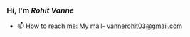 ### Hi, I'm ***Rohit Vanne***
- 📫 How to reach me: My mail- vannerohit03@gmail.com
<!--
**RohitVanne/RohitVanne** is a ✨ _special_ ✨ repository because its `README.md` (this file) appears on your GitHub profile.

Here are some ideas to get you started:

- 🔭 I’m currently working on Python  
- 🌱 I’m currently learning Python and Web Development 
- 👯 I’m looking to collaborate on Python projects
- 🤔 I’m looking for help with Internships
- 📫 How to reach me: My mail- vannerohit03@gmail.com
- 😄 Pronouns: ...
- ⚡ Fun fact: ...
-->
